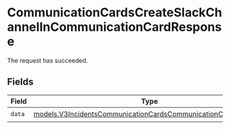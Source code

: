 # CommunicationCardsCreateSlackChannelInCommunicationCardResponse

The request has succeeded.


## Fields

| Field                                                                                                                                | Type                                                                                                                                 | Required                                                                                                                             | Description                                                                                                                          |
| ------------------------------------------------------------------------------------------------------------------------------------ | ------------------------------------------------------------------------------------------------------------------------------------ | ------------------------------------------------------------------------------------------------------------------------------------ | ------------------------------------------------------------------------------------------------------------------------------------ |
| `data`                                                                                                                               | [models.V3IncidentsCommunicationCardsCommunicationCardResponse](../models/v3incidentscommunicationcardscommunicationcardresponse.md) | :heavy_check_mark:                                                                                                                   | N/A                                                                                                                                  |
